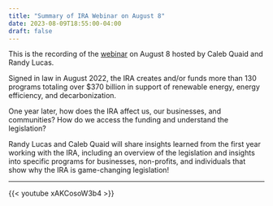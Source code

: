 ```yaml
---
title: "Summary of IRA Webinar on August 8"
date: 2023-08-09T18:55:00-04:00
draft: false
---
```


This is the recording of the [webinar](/posts/events/webinar-discussing-ira-with-randy-lucas/) on August 8 hosted by Caleb Quaid and Randy Lucas.


Signed in law in August 2022, the IRA creates and/or funds more than 130 programs totaling over $370 billion in support of renewable energy, energy efficiency, and decarbonization.


One year later, how does the IRA affect us, our businesses, and communities? How do we access the funding and understand the legislation?

 
Randy Lucas and Caleb Quaid will share insights learned from the first year working with the IRA, including an overview of the legislation and insights into specific programs for businesses, non-profits, and individuals that show why the IRA is game-changing legislation!


---

{{< youtube xAKCosoW3b4 >}}